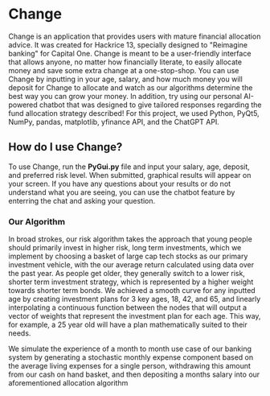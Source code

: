 <h1>Change</h1>

Change is an application that provides users with mature financial allocation advice. It was created for Hackrice 13, specially designed to "Reimagine banking" for Capital One. Change is meant to be a user-friendly interface that allows anyone, no matter how financially literate, to easily allocate money and save some extra change at a one-stop-shop. You can use Change by inputting in your age, salary, and how much money you will deposit for Change to allocate and watch as our algorithms determine the best way you can grow your money. In addition, try using our personal AI-powered chatbot that was designed to give tailored responses regarding the fund allocation strategy described! For this project, we used Python, PyQt5, NumPy, pandas, matplotlib, yfinance API, and the ChatGPT API.

<h2> How do I use Change? </h2>

To use Change, run the **PyGui.py** file and input your salary, age, deposit, and preferred risk level. When submitted, graphical results will appear on your screen. If you have any questions about your results or do not understand what you are seeing, you can use the chatbot feature by enterring the chat and asking your question.

<h3> Our Algorithm </h3>

In broad strokes, our risk algorithm takes the approach that young people should primarily invest in higher risk, long term investments, which we implement by choosing a basket of large cap tech stocks as our primary investment vehicle, with the our average return calculated using data over the past year. As people get older, they generally switch to a lower risk, shorter term investment strategy, which is represented by a higher weight towards shorter term bonds. We achieved a smooth curve for any inputted age by creating investment plans for 3 key ages, 18, 42, and 65, and linearly interpolating a continuous function between the nodes that will output a vector of weights that represent the investment plan for each age. This way, for example, a 25 year old will have a plan mathematically suited to their needs. 

We simulate the experience of a month to month use case of our banking system by generating a stochastic monthly expense component based on the average living expenses for a single person, withdrawing this amount from our cash on hand basket, and then depositing a months salary into our aforementioned allocation algorithm
